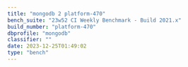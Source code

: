 ```yaml
---
title: "mongodb 2 platform-470"
bench_suite: "23w52 CI Weekly Benchmark - Build 2021.x"
build_number: "platform-470"
dbprofile: "mongodb"
classifier: ""
date: 2023-12-25T01:49:02
type: "bench"
---
```

